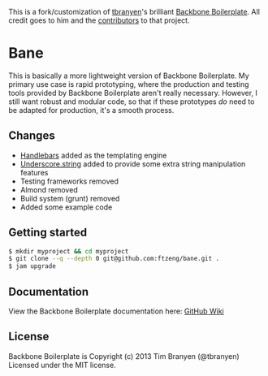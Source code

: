 This is a fork/customization of
[tbranyen](https://github.com/tbranyen)'s brilliant [Backbone
Boilerplate](https://github.com/tbranyen/backbone-boilerplate). All
credit goes to him and the
[contributors](https://github.com/tbranyen/backbone-boilerplate/contributors) to that project.

Bane
====================

This is basically a more lightweight version of Backbone Boilerplate.
My primary use case is rapid prototyping, where the production and
testing tools provided by Backbone Boilerplate aren't really
necessary. However, I still want robust and modular code, so that if
these prototypes *do* need to be adapted for production, it's a smooth
process.

## Changes ##
* [Handlebars](http://handlebarsjs.com/) added as the templating engine
* [Underscore.string](https://github.com/epeli/underscore.string) added
	to provide some extra string manipulation features
* Testing frameworks removed
* Almond removed
* Build system (grunt) removed
* Added some example code


## Getting started ##

``` bash
$ mkdir myproject && cd myproject
$ git clone --q --depth 0 git@github.com:ftzeng/bane.git .
$ jam upgrade
```

## Documentation ##

View the Backbone Boilerplate documentation here:
[GitHub Wiki](https://github.com/tbranyen/backbone-boilerplate/wiki)

## License ##
Backbone Boilerplate is Copyright (c) 2013 Tim Branyen (@tbranyen)  
Licensed under the MIT license.

